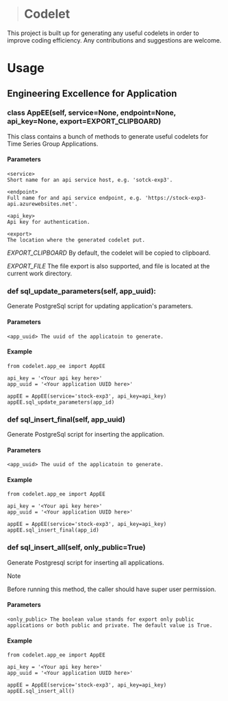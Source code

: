 ># Codelet

This project is built up for generating any useful codelets in order to improve coding efficiency. Any contributions and suggestions are welcome.

# Usage

## Engineering Excellence for Application

### class AppEE(self, service=None, endpoint=None, api_key=None, export=EXPORT_CLIPBOARD)

This class contains a bunch of methods to generate useful codelets for Time Series Group Applications.

#### Parameters

    <service>
    Short name for an api service host, e.g. 'sotck-exp3'.
    
    <endpoint> 
    Full name for and api service endpoint, e.g. 'https://stock-exp3-api.azurewebsites.net'.
    
    <api_key> 
    Api key for authentication.
    
    <export>
    The location where the generated codelet put.
    
 *EXPORT_CLIPBOARD* By default, the codelet will be copied to clipboard.
 
 *EXPORT_FILE* The file export is also supported, and file is located at the current work directory.

### def sql_update_parameters(self, app_uuid):

Generate PostgreSql script for updating application's parameters.

#### Parameters

    <app_uuid> The uuid of the applicatoin to generate.
    
#### Example
    from codelet.app_ee import AppEE
    
    api_key = '<Your api key here>'
    app_uuid = '<Your application UUID here>'
    
    appEE = AppEE(service='stock-exp3', api_key=api_key)
    appEE.sql_update_parameters(app_id)

### def sql_insert_final(self, app_uuid)

Generate PostgreSql script for inserting the application.

#### Parameters

    <app_uuid> The uuid of the applicatoin to generate.

#### Example

    from codelet.app_ee import AppEE
    
    api_key = '<Your api key here>'
    app_uuid = '<Your application UUID here>'
    
    appEE = AppEE(service='stock-exp3', api_key=api_key)
    appEE.sql_insert_final(app_id)
    
### def sql_insert_all(self, only_public=True)

Generate Postgresql script for inserting all applications. 

>[!Note]
>Before running this method, the caller should have super user permission.

#### Parameters
    <only_public> The boolean value stands for export only public applications or both public and private. The default value is True.
    
#### Example

    from codelet.app_ee import AppEE
    
    api_key = '<Your api key here>'
    app_uuid = '<Your application UUID here>'
    
    appEE = AppEE(service='stock-exp3', api_key=api_key)
    appEE.sql_insert_all()
    
